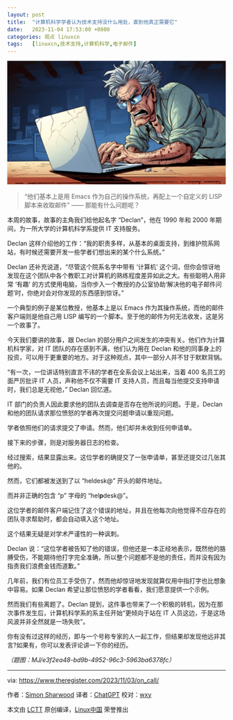 ```yaml
---
layout: post
title:	"计算机科学学者认为技术支持没什么用处，直到他真正需要它"
date:	2023-11-04 17:53:00 +0800 
categories:	观点 linuxcn 
tags:	[linuxcn,技术支持,计算机科学,电子邮件]
---
```



![](/Asserts/Images/album/202311/04/175322tfex5vobpe1vkkfe.jpg)



> 
> “他们基本上是用 Emacs 作为自己的操作系统，再配上一个自定义的 LISP 脚本来收取邮件” —— 那能有什么问题呢？
> 
> 
> 


本周的故事，故事的主角我们给他起名字 “Declan”，他在 1990 年和 2000 年期间，为一所大学的计算机科学系提供 IT 支持服务。


Declan 这样介绍他的工作：“我的职责多样，从基本的桌面支持，到维护院系网站，有时候还需要开发一些学者们想出来的某个什么系统。”


Declan 还补充说道，“尽管这个院系名字中带有 ‘计算机’ 这个词，但你会惊讶地发现在这个团队中各个教职工对计算机的熟练程度差异如此之大。有些聪明人用非常 ‘有趣’ 的方式使用电脑，当你步入一个教授的办公室协助‘解决他的电子邮件问题’时，你绝对会对你发现的东西感到惊讶。”


一个典型的例子是某位教授，他基本上是以 Emacs 作为其操作系统，而他的邮件客户端则是他自己用 LISP 编写的一个脚本。至于他的邮件为何无法收发，这是另一个故事了。


今天我们要讲的故事，跟 Declan 的部分用户之间发生的冲突有关。他们作为计算机科学家，对 IT 团队的存在感到不满，他们认为用在 Declan 和他的同事身上的投资，可以用于更重要的地方。对于这种观点，其中一部分人并不甘于默默背锅。


“有一次，一位讲话特别直言不讳的学者在全系会议上站出来，当着 400 名员工的面严厉批评 IT 人员，声称他不仅不需要 IT 支持人员，而且每当他提交支持申请时，我们总是无视他，” Declan 回忆道。


IT 部门的负责人因此要求他的团队去调查是否存在他所说的问题。于是，Declan 和他的团队请求那位愤怒的学者再次提交问题申请以重现问题。


学者依照他们的请求提交了申请。然而，他们却并未收到任何申请单。


接下来的步骤，则是对服务器日志的检查。


经过搜索，结果显露出来。这位学者的确提交了一张申请单，甚至还提交过几张其他的。


然而，它们都被发送到了以 “heldesk@” 开头的邮件地址。


而并非正确的包含 “p” 字母的 “hel**p**desk@”。


这位学者的邮件客户端记住了这个错误的地址，并且在他每次向他觉得不应存在的团队寻求帮助时，都会自动填入这个地址。


这个结果无疑是对学术严谨性的一种讽刺。


Declan 说：“这位学者被告知了他的错误，但他还是一本正经地表示，既然他的胳膊受伤，不能期待他打字完全准确，所以整个问题都不是他的责任，而并没有因为指责我们浪费金钱而道歉。”


几年前，我们有位员工手受伤了，然而他却惊讶地发现就算仅用中指打字也比想象中容易。如果 Declan 希望让那位愤怒的学者看看，我们愿意提供一个示例。


然而我们有些离题了。Declan 提到，这件事也带来了一个积极的转机，因为在那次事件发生后，计算机科学系的系主任开始“更倾向于站在 IT 人员这边，于是这场风波并非全然就是一场失败”。


你有没有过这样的经历，即与一个号称专家的人一起工作，但结果却发现他远非其言?如果有，你可以发表评论讲一下你的经历。


*（题图：MJ/e3f2ea48-bd9b-4952-96c3-5963ba6378fc）*




---


via: <https://www.theregister.com/2023/11/03/on_call/>


作者：[Simon Sharwood](https://www.theregister.com/Author/Simon-Sharwood) 译者：[ChatGPT](https://linux.cn/lctt/ChatGPT) 校对：[wxy](https://github.com/wxy)


本文由 [LCTT](https://github.com/LCTT/TranslateProject) 原创编译，[Linux中国](https://linux.cn/) 荣誉推出
